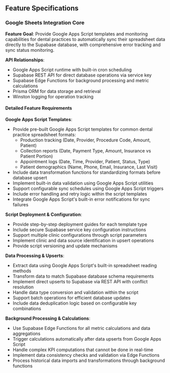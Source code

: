 ## Feature Specifications

### Google Sheets Integration Core

**Feature Goal**: Provide Google Apps Script templates and monitoring capabilities for dental practices to automatically sync their spreadsheet data directly to the Supabase database, with comprehensive error tracking and sync status monitoring.

**API Relationships**:
- Google Apps Script runtime with built-in cron scheduling
- Supabase REST API for direct database operations via service key
- Supabase Edge Functions for background processing and metric calculations
- Prisma ORM for data storage and retrieval
- Winston logging for operation tracking

#### Detailed Feature Requirements

**Google Apps Script Templates**:
- Provide pre-built Google Apps Script templates for common dental practice spreadsheet formats:
  - Production tracking (Date, Provider, Procedure Code, Amount, Patient)
  - Collection reports (Date, Payment Type, Amount, Insurance vs Patient Portion)
  - Appointment logs (Date, Time, Provider, Patient, Status, Type)
  - Patient demographics (Name, Phone, Email, Insurance, Last Visit)
- Include data transformation functions for standardizing formats before database upsert
- Implement built-in data validation using Google Apps Script utilities
- Support configurable sync schedules using Google Apps Script triggers
- Include error handling and retry logic within the script templates
- Integrate Google Apps Script's built-in error notifications for sync failures

**Script Deployment & Configuration**:
- Provide step-by-step deployment guides for each template type
- Include secure Supabase service key configuration instructions
- Support multiple clinic configurations through script parameters
- Implement clinic and data source identification in upsert operations
- Provide script versioning and update mechanisms

**Data Processing & Upserts**:
- Extract data using Google Apps Script's built-in spreadsheet reading methods
- Transform data to match Supabase database schema requirements
- Implement direct upserts to Supabase via REST API with conflict resolution
- Handle data type conversion and validation within the script
- Support batch operations for efficient database updates
- Include data deduplication logic based on configurable key combinations

**Background Processing & Calculations**:
- Use Supabase Edge Functions for all metric calculations and data aggregations
- Trigger calculations automatically after data upserts from Google Apps Script
- Handle complex KPI computations that cannot be done in real-time
- Implement data consistency checks and validation via Edge Functions
- Process historical data imports and transformations through background functions

